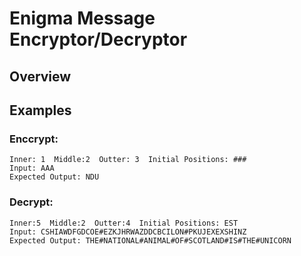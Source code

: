 # Enigma Message Encryptor/Decryptor

## Overview


## Examples
### Enccrypt:
    Inner: 1  Middle:2  Outter: 3  Initial Positions: ###
    Input: AAA
    Expected Output: NDU

### Decrypt: 
    Inner:5  Middle:2  Outter:4  Initial Positions: EST
    Input: CSHIAWDFGDCOE#EZKJHRWAZDDCBCILON#PKUJEXEXSHINZ
    Expected Output: THE#NATIONAL#ANIMAL#OF#SCOTLAND#IS#THE#UNICORN
